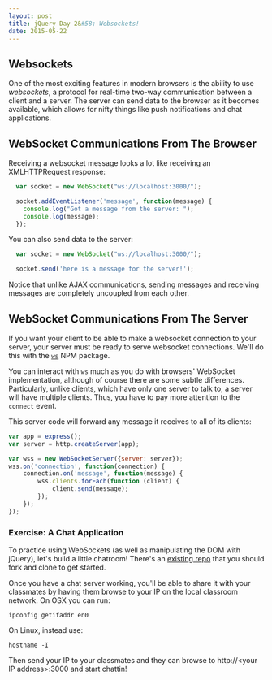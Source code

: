 ```yaml
---
layout: post
title: jQuery Day 2&#58; Websockets!
date: 2015-05-22
---
```


## Websockets

One of the most exciting features in modern browsers is the ability to use _websockets_, a protocol for real-time two-way communication between a client and a server. The server can send data to the browser as it becomes available, which allows for nifty things like push notifications and chat applications.

## WebSocket Communications From The Browser

Receiving a websocket message looks a lot like receiving an XMLHTTPRequest response:

```JavaScript
  var socket = new WebSocket("ws://localhost:3000/");

  socket.addEventListener('message', function(message) {
    console.log("Got a message from the server: ");
    console.log(message);
  });
```

You can also send data to the server:

```JavaScript
  var socket = new WebSocket("ws://localhost:3000/");

  socket.send('here is a message for the server!');
```

Notice that unlike AJAX communications, sending messages and receiving messages are completely uncoupled from each other.

## WebSocket Communications From The Server

If you want your client to be able to make a websocket connection to your server, your server must be ready to serve websocket connections. We'll do this with the [`ws`](https://www.npmjs.com/package/ws) NPM package.

You can interact with `ws` much as you do with browsers' WebSocket implementation, although of course there are some subtle differences. Particularly, unlike clients, which have only one server to talk to, a server will have multiple clients. Thus, you have to pay more attention to the `connect` event.

This server code will forward any message it receives to all of its clients:

```JavaScript
var app = express();
var server = http.createServer(app);

var wss = new WebSocketServer({server: server});
wss.on('connection', function(connection) {
    connection.on('message', function(message) {
        wss.clients.forEach(function (client) {
            client.send(message);
        });
    });
});
```

### Exercise: A Chat Application

To practice using WebSockets (as well as manipulating the DOM with jQuery), let's build a little chatroom! There's an [existing repo](https://github.com/portlandcodeschool-jsi/barebones-chat) that you should fork and clone to get started.

Once you have a chat server working, you'll be able to share it with your classmates by having them browse to your IP on the local classroom network. On OSX you can run:

```
ipconfig getifaddr en0
```

On Linux, instead use:

```
hostname -I
```

Then send your IP to your classmates and they can browse to http://&lt;your IP address&gt;:3000 and start chattin!
